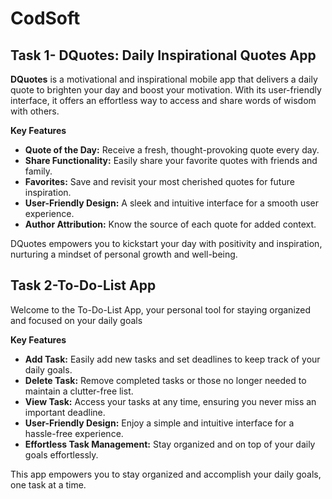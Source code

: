 # CodSoft

## Task 1- DQuotes: Daily Inspirational Quotes App

**DQuotes** is a motivational and inspirational mobile app that delivers a daily quote to brighten your day and boost your motivation. With its user-friendly interface, it offers an effortless way to access and share words of wisdom with others.

**Key Features**
- **Quote of the Day:** Receive a fresh, thought-provoking quote every day.
- **Share Functionality:** Easily share your favorite quotes with friends and family.
- **Favorites:** Save and revisit your most cherished quotes for future inspiration.
- **User-Friendly Design:** A sleek and intuitive interface for a smooth user experience.
- **Author Attribution:** Know the source of each quote for added context.

DQuotes empowers you to kickstart your day with positivity and inspiration, nurturing a mindset of personal growth and well-being.


## Task 2-To-Do-List App

Welcome to the To-Do-List App, your personal tool for staying organized and focused on your daily goals

**Key Features**

- **Add Task:** Easily add new tasks and set deadlines to keep track of your daily goals.
- **Delete Task:** Remove completed tasks or those no longer needed to maintain a clutter-free list.
- **View Task:** Access your tasks at any time, ensuring you never miss an important deadline.
- **User-Friendly Design:** Enjoy a simple and intuitive interface for a hassle-free experience.
- **Effortless Task Management:** Stay organized and on top of your daily goals effortlessly.

This app empowers you to stay organized and accomplish your daily goals, one task at a time.
